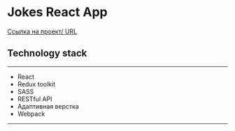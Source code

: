 # Jokes React App
[Ссылка на проект/ URL](https://lowerrider.github.io/Jokes/)

## Technology stack
____

+ React
+ Redux toolkit
+ SASS
+ RESTful API
+ Адаптивная верстка
+ Webpack
____
